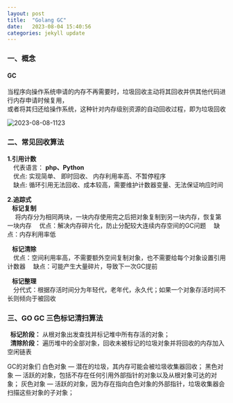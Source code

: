 ```yaml
---
layout: post
title:  "Golang GC"
date:   2023-08-04 15:40:56
categories: jekyll update
---
```


### 一、概念

#### GC

   当程序向操作系统申请的内存不再需要时，垃圾回收主动将其回收并供其他代码进行内存申请时候复用，  
或者将其归还给操作系统，这种针对内存级别资源的自动回收过程，即为垃圾回收

![2023-08-08-1123](https://github.com/xuxing421/imageBed/assets/56280293/afc3aa76-68a7-4372-8997-ff4b6f69d17e)



### 二、常见回收算法

**1.引用计数**    
 &emsp;代表语言：
 **php、Python**    
 &emsp;优点: 
 实现简单、 即时回收、 内存利用率高、不暂停程序      
 &emsp;缺点: 
 循环引用无法回收、成本较高，需要维护计数器变量、无法保证响应时间 


**2.追踪式**    
   &ensp; __标记复制__  
    &emsp; 将内存分为相同两块，一块内存使用完之后把对象复制到另一块内存，恢复第一块内存
	&emsp;优点：解决内存碎片化，防止分配较大连续内存空间的GC问题
	&emsp;缺点：内存利用率低

   &ensp; __标记清除__   
	&emsp;优点：空间利用率高，不需要额外空间复制对象，也不需要给每个对象设置引用计数器
	&emsp;缺点：可能产生大量碎片，导致下一次GC提前

   &ensp; __标记整理__  
    &emsp;分代式：根据存活时间分为年轻代，老年代，永久代；如果一个对象存活时间不长则倾向于被回收


### 三、GO GC 三色标记清扫算法
&ensp;**标记阶段：** 从根对象出发查找并标记堆中所有存活的对象；    
&ensp;**清除阶段：** 遍历堆中的全部对象，回收未被标记的垃圾对象并将回收的内存加入空闲链表

GC的对象们
白色对象 — 潜在的垃圾，其内存可能会被垃圾收集器回收；
黑色对象 — 活跃的对象，包括不存在任何引用外部指针的对象以及从根对象可达的对象；
灰色对象 — 活跃的对象，因为存在指向白色对象的外部指针，垃圾收集器会扫描这些对象的子对象；
